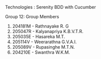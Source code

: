 Technologies : Serenity BDD with Cucumber

Group 12: Group Members

1. 204181M - Rathnayake R. G
2. 205047R - Kalyanapriya K.B.V.T.R.
3. 205035E - Hasareka M.T.
4. 205114V - Weerarathna G.V.A.I.
5. 205089V - Rupasinghe M.T.N.
6. 204210E - Swanthra W.K.M.
